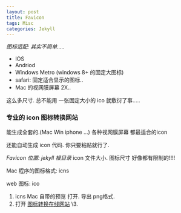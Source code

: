 ```yaml
---
layout: post
title: Favicon
tags: Misc
categories: Jekyll
---
```





*图标适配: 其实不简单.....*

- IOS 
- Andriod
- Windows Metro (windows 8+ 的固定大图标)
- safari: 固定适合显示的图标..
- Mac 的视网膜屏幕 2X..

这么多尺寸. 总不能用 一张固定大小的 ico 就敷衍了事.....




### 专业的 icon 图标转换网站
能生成全套的.(Mac Win iphone ...) 各种视网膜屏幕 都最适合的icon

还能自动生成 icon 代码. 你只要粘贴就行了.





*Favicon 位置: jekyll 根目录* icon 文件大小.  图标尺寸 好像都有限制的!!!!



Mac 程序的图标格式:   icns

web 图标:  ico



1.  icns Mac 自带的预览 打开. 导出 png格式.
2.  打开 [图标转换在线网站][1]
\3. 




[1]:	http://realfavicongenerator.net/
